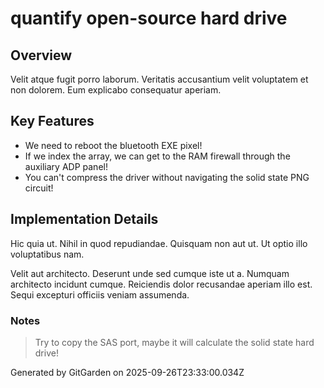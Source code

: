 # quantify open-source hard drive

## Overview
Velit atque fugit porro laborum. Veritatis accusantium velit voluptatem et non dolorem. Eum explicabo consequatur aperiam.

## Key Features
- We need to reboot the bluetooth EXE pixel!
- If we index the array, we can get to the RAM firewall through the auxiliary ADP panel!
- You can't compress the driver without navigating the solid state PNG circuit!

## Implementation Details
Hic quia ut. Nihil in quod repudiandae. Quisquam non aut ut. Ut optio illo voluptatibus nam.
 Velit aut architecto. Deserunt unde sed cumque iste ut a. Numquam architecto incidunt cumque. Reiciendis dolor recusandae aperiam illo est. Sequi excepturi officiis veniam assumenda.

### Notes
> Try to copy the SAS port, maybe it will calculate the solid state hard drive!

Generated by GitGarden on 2025-09-26T23:33:00.034Z